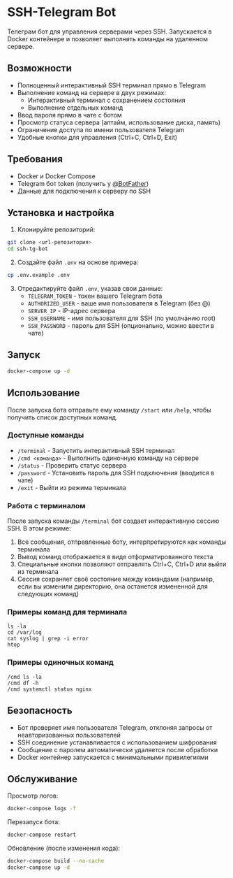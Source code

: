 # SSH-Telegram Bot

Телеграм бот для управления серверами через SSH. Запускается в Docker контейнере и позволяет выполнять команды на удаленном сервере.

## Возможности

- Полноценный интерактивный SSH терминал прямо в Telegram
- Выполнение команд на сервере в двух режимах:
  - Интерактивный терминал с сохранением состояния
  - Выполнение отдельных команд
- Ввод пароля прямо в чате с ботом
- Просмотр статуса сервера (аптайм, использование диска, память)
- Ограничение доступа по имени пользователя Telegram
- Удобные кнопки для управления (Ctrl+C, Ctrl+D, Exit)

## Требования

- Docker и Docker Compose
- Telegram бот token (получить у [@BotFather](https://t.me/BotFather))
- Данные для подключения к серверу по SSH

## Установка и настройка

1. Клонируйте репозиторий:

```bash
git clone <url-репозитория>
cd ssh-tg-bot
```

2. Создайте файл `.env` на основе примера:

```bash
cp .env.example .env
```

3. Отредактируйте файл `.env`, указав свои данные:
   - `TELEGRAM_TOKEN` - токен вашего Telegram бота
   - `AUTHORIZED_USER` - ваше имя пользователя в Telegram (без @)
   - `SERVER_IP` - IP-адрес сервера
   - `SSH_USERNAME` - имя пользователя для SSH (по умолчанию root)
   - `SSH_PASSWORD` - пароль для SSH (опционально, можно ввести в чате)

## Запуск

```bash
docker-compose up -d
```

## Использование

После запуска бота отправьте ему команду `/start` или `/help`, чтобы получить список доступных команд.

### Доступные команды

- `/terminal` - Запустить интерактивный SSH терминал
- `/cmd <команда>` - Выполнить одиночную команду на сервере
- `/status` - Проверить статус сервера
- `/password` - Установить пароль для SSH подключения (вводится в чате)
- `/exit` - Выйти из режима терминала

### Работа с терминалом

После запуска команды `/terminal` бот создает интерактивную сессию SSH. В этом режиме:

1. Все сообщения, отправленные боту, интерпретируются как команды терминала
2. Вывод команд отображается в виде отформатированного текста
3. Специальные кнопки позволяют отправлять Ctrl+C, Ctrl+D или выйти из терминала
4. Сессия сохраняет своё состояние между командами (например, если вы изменили директорию, она останется измененной для следующих команд)

### Примеры команд для терминала

```
ls -la
cd /var/log
cat syslog | grep -i error
htop
```

### Примеры одиночных команд

```
/cmd ls -la
/cmd df -h
/cmd systemctl status nginx
```

## Безопасность

- Бот проверяет имя пользователя Telegram, отклоняя запросы от неавторизованных пользователей
- SSH соединение устанавливается с использованием шифрования
- Сообщение с паролем автоматически удаляется после обработки
- Docker контейнер запускается с минимальными привилегиями

## Обслуживание

Просмотр логов:

```bash
docker-compose logs -f
```

Перезапуск бота:

```bash
docker-compose restart
```

Обновление (после изменения кода):

```bash
docker-compose build --no-cache
docker-compose up -d
``` 
